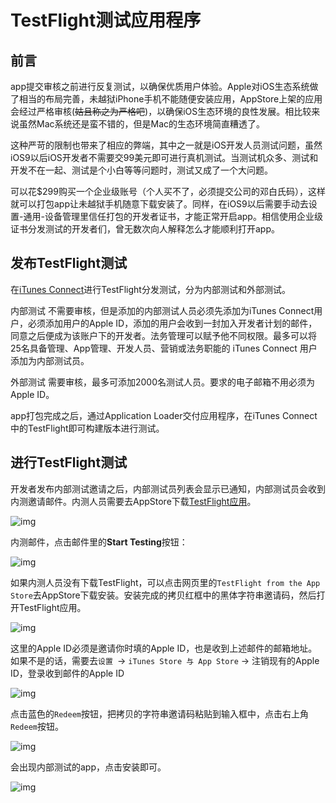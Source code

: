 # TestFlight测试应用程序

## 前言

app提交审核之前进行反复测试，以确保优质用户体验。Apple对iOS生态系统做了相当的布局完善，未越狱iPhone手机不能随便安装应用，AppStore上架的应用会经过严格审核(~~姑且称之为严格吧~~)，以确保iOS生态环境的良性发展。相比较来说虽然Mac系统还是蛮不错的，但是Mac的生态环境简直糟透了。

这种严苛的限制也带来了相应的弊端，其中之一就是iOS开发人员测试问题，虽然iOS9以后iOS开发者不需要交99美元即可进行真机测试。当测试机众多、测试和开发不在一起、测试是个小白等等问题时，测试又成了一个大问题。

可以花$299购买一个企业级账号（个人买不了，必须提交公司的邓白氏码），这样就可以打包app让未越狱手机随意下载安装了。同样，在iOS9以后需要手动去设置-通用-设备管理里信任打包的开发者证书，才能正常开启app。相信使用企业级证书分发测试的开发者们，曾无数次向人解释怎么才能顺利打开app。

## 发布TestFlight测试

在[iTunes Connect](https://itunesconnect.apple.com/)进行TestFlight分发测试，分为内部测试和外部测试。

内部测试 不需要审核，但是添加的内部测试人员必须先添加为iTunes Connect用户，必须添加用户的Apple ID，添加的用户会收到一封加入开发者计划的邮件，同意之后便成为该账户下的开发者。法务管理可以赋予他不同权限。最多可以将25名具备管理、App管理、开发人员、营销或法务职能的 iTunes Connect 用户添加为内部测试员。

外部测试 需要审核，最多可添加2000名测试人员。要求的电子邮箱不用必须为Apple ID。

app打包完成之后，通过Application Loader交付应用程序，在iTunes Connect中的TestFlight即可构建版本进行测试。

## 进行TestFlight测试

开发者发布内部测试邀请之后，内部测试员列表会显示已通知，内部测试员会收到内测邀请邮件。内测人员需要去AppStore下载[TestFlight应用](https://itunes.apple.com/cn/app/testflight/id899247664?mt=8)。

![img](https://github.com/mxdios/notebook/blob/master/notebooks/images/QQ20161010-1.png?raw=true)

内测邮件，点击邮件里的**Start Testing**按钮：

![img](https://github.com/mxdios/notebook/blob/master/notebooks/images/QQ20161010-2.png?raw=true)

如果内测人员没有下载TestFlight，可以点击网页里的`TestFlight from the App Store`去AppStore下载安装。安装完成的拷贝红框中的黑体字符串邀请码，然后打开TestFlight应用。

![img](https://github.com/mxdios/notebook/blob/master/notebooks/images/QQ20161010-3.png?raw=true)

这里的Apple ID必须是邀请你时填的Apple ID，也是收到上述邮件的邮箱地址。如果不是的话，需要去`设置 `-> `iTunes Store 与 App Store` -> 注销现有的Apple ID，登录收到邮件的Apple ID

![img](https://github.com/mxdios/notebook/blob/master/notebooks/images/QQ20161010-4.png?raw=true)

点击蓝色的`Redeem`按钮，把拷贝的字符串邀请码粘贴到输入框中，点击右上角`Redeem`按钮。

![img](https://github.com/mxdios/notebook/blob/master/notebooks/images/QQ20161010-5.png?raw=true)

会出现内部测试的app，点击安装即可。

![img](https://github.com/mxdios/notebook/blob/master/notebooks/images/QQ20161010-6.png?raw=true)

